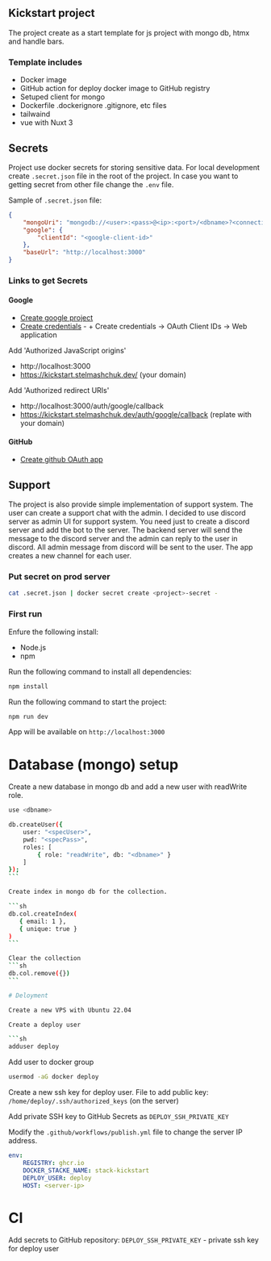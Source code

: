 ## Kickstart project

The project create as a start template for js project with mongo db, htmx and handle bars.

### Template includes

-   Docker image
-   GitHub action for deploy docker image to GitHub registry
-   Setuped client for mongo
-   Dockerfile .dockerignore .gitignore, etc files
-   tailwaind
-   vue with Nuxt 3

## Secrets

Project use docker secrets for storing sensitive data. For local development create `.secret.json` file in the root of the project.
In case you want to getting secret from other file change the `.env` file.

Sample of `.secret.json` file:

```json
{
    "mongoUri": "mongodb://<user>:<pass>@<ip>:<port>/<dbname>?<connection specific options>",
    "google": {
        "clientId": "<google-client-id>"
    },
    "baseUrl": "http://localhost:3000"
}
```

### Links to get Secrets

#### Google

-   [Create google project](https://console.cloud.google.com/projectcreate)
-   [Create credentials](https://console.cloud.google.com/apis/credentials) - + Create credentials -> OAuth Client IDs -> Web application

Add 'Authorized JavaScript origins'

-   http://localhost:3000
-   https://kickstart.stelmashchuk.dev/ (your domain)

Add 'Authorized redirect URIs'

-   http://localhost:3000/auth/google/callback
-   https://kickstart.stelmashchuk.dev/auth/google/callback (replate with your domain)

#### GitHub

-   [Create github OAuth app](https://github.com/settings/applications/new)

## Support

The project is also provide simple implementation of support system. The user can create a support chat with the admin.
I decided to use discord server as admin UI for support system. You need just to create a discord server and add the bot to the server.
The backend server will send the message to the discord server and the admin can reply to the user in discord.
All admin message from discord will be sent to the user. The app creates a new channel for each user.

### Put secret on prod server

```sh
cat .secret.json | docker secret create <project>-secret -
```

### First run

Enfure the following install:

-   Node.js
-   npm

Run the following command to install all dependencies:

```sh
npm install
```

Run the following command to start the project:

```sh
npm run dev
```

App will be available on `http://localhost:3000`

# Database (mongo) setup

Create a new database in mongo db and add a new user with readWrite role.

```sh
use <dbname>
```

````sh
db.createUser({
    user: "<specUser>",
    pwd: "<specPass>",
    roles: [
        { role: "readWrite", db: "<dbname>" }
    ]
});
```

Create index in mongo db for the collection.

```sh
db.col.createIndex(
   { email: 1 },
   { unique: true }
)
```

Clear the collection
```sh
db.col.remove({})
```

# Deloyment

Create a new VPS with Ubuntu 22.04

Create a deploy user

```sh
adduser deploy
````

Add user to docker group

```sh
usermod -aG docker deploy
```

Create a new ssh key for deploy user.
File to add public key: `/home/deploy/.ssh/authorized_keys` (on the server)

Add private SSH key to GitHub Secrets as `DEPLOY_SSH_PRIVATE_KEY`

Modify the `.github/workflows/publish.yml` file to change the server IP address.

```yml
env:
    REGISTRY: ghcr.io
    DOCKER_STACKE_NAME: stack-kickstart
    DEPLOY_USER: deploy
    HOST: <server-ip>
```

# CI

Add secrets to GitHub repository:
`DEPLOY_SSH_PRIVATE_KEY` - private ssh key for deploy user
